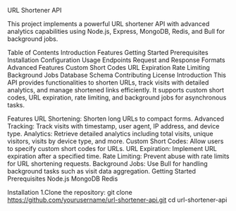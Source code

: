 URL Shortener API 

This project implements a powerful URL shortener API with advanced analytics capabilities using Node.js, Express, MongoDB, Redis, and Bull for background jobs.

Table of Contents
Introduction
Features
Getting Started
Prerequisites
Installation
Configuration
Usage
Endpoints
Request and Response Formats
Advanced Features
Custom Short Codes
URL Expiration
Rate Limiting
Background Jobs
Database Schema
Contributing
License
Introduction
This API provides functionalities to shorten URLs, track visits with detailed analytics, and manage shortened links efficiently. It supports custom short codes, URL expiration, rate limiting, and background jobs for asynchronous tasks.

Features
URL Shortening: Shorten long URLs to compact forms.
Advanced Tracking: Track visits with timestamp, user agent, IP address, and device type.
Analytics: Retrieve detailed analytics including total visits, unique visitors, visits by device type, and more.
Custom Short Codes: Allow users to specify custom short codes for URLs.
URL Expiration: Implement URL expiration after a specified time.
Rate Limiting: Prevent abuse with rate limits for URL shortening requests.
Background Jobs: Use Bull for handling background tasks such as visit data aggregation.
Getting Started
Prerequisites
Node.js
MongoDB
Redis

Installation
 1.Clone the repository:
 git clone https://github.com/yourusername/url-shortener-api.git
 cd url-shortener-api
